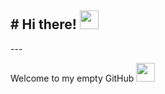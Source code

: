 <h2># Hi there! <img src="https://media0.giphy.com/media/CaiVJuZGvR8HK/giphy.gif?cid=ecf05e479u2tnn84o7qu6nr8yrpuqi7u8ogwexboj7ehrjs6&rid=giphy.gif&ct=g" width="30px"></h2>
---

Welcome to my empty GitHub <img src="![image](https://user-images.githubusercontent.com/82064182/213821941-9dd994d8-cc98-44ae-812f-1b14b84e37ce.png)
" width="30px">
